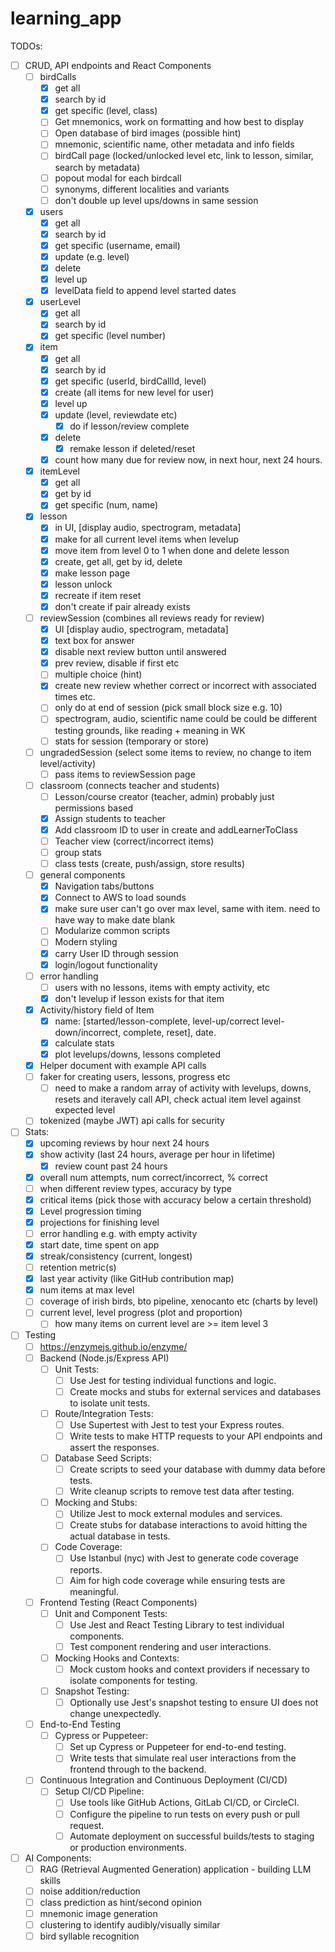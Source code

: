 # learning_app

TODOs:
- [ ] CRUD, API endpoints and React Components
    - [ ] birdCalls 
        - [x] get all
        - [x] search by id
        - [x] get specific (level, class)
        - [ ] Get mnemonics, work on formatting and how best to display
        - [ ] Open database of bird images (possible hint)
        - [ ] mnemonic, scientific name, other metadata and info fields
        - [ ] birdCall page (locked/unlocked level etc, link to lesson, similar, search by metadata)
        - [ ] popout modal for each birdcall
        - [ ] synonyms, different localities and variants
        - [ ] don't double up level ups/downs in same session
    - [x] users 
        - [x] get all
        - [x] search by id
        - [x] get specific (username, email)
        - [x] update (e.g. level)
        - [x] delete 
        - [x] level up
        - [x] levelData field to append level started dates
    - [x] userLevel 
        - [x] get all
        - [x] search by id
        - [x] get specific (level number)
    - [x] item
        - [x] get all
        - [x] search by id
        - [x] get specific (userId, birdCallId, level)
        - [x] create (all items for new level for user)
        - [x] level up
        - [x] update (level, reviewdate etc) 
            - [x] do if lesson/review complete
        - [x] delete
            - [x] remake lesson if deleted/reset
        - [x] count how many due for review now, in next hour, next 24 hours.
    - [x] itemLevel
        - [x] get all
        - [x] get by id
        - [x] get specific (num, name)
    - [x] lesson 
        - [x] in UI, [display audio, spectrogram, metadata]
        - [x] make for all current level items when levelup
        - [x] move item from level 0 to 1 when done and delete lesson
        - [x] create, get all, get by id, delete
        - [x] make lesson page
        - [x] lesson unlock
        - [x] recreate if item reset
        - [x] don't create if pair already exists
    - [ ] reviewSession (combines all reviews ready for review)
        - [x] UI [display audio, spectrogram, metadata]
        - [x] text box for answer
        - [x] disable next review button until answered
        - [x] prev review, disable if first etc
        - [ ] multiple choice (hint)
        - [x] create new review whether correct or incorrect with associated times etc.
        - [ ] only do at end of session (pick small block size e.g. 10)
        - [ ] spectrogram, audio, scientific name could be could be different testing grounds, like reading + meaning in WK
        - [ ] stats for session (temporary or store)
    - [ ] ungradedSession (select some items to review, no change to item level/activity)
        - [ ] pass items to reviewSession page
    - [ ] classroom (connects teacher and students)
        - [ ] Lesson/course creator (teacher, admin) probably just permissions based
        - [x] Assign students to teacher
        - [x] Add classroom ID to user in create and addLearnerToClass
        - [ ] Teacher view (correct/incorrect items)
        - [ ] group stats
        - [ ] class tests (create, push/assign, store results)
    - [ ] general components
        - [x] Navigation tabs/buttons
        - [x] Connect to AWS to load sounds
        - [x] make sure user can't go over max level, same with item. need to have way to make date blank
        - [ ] Modularize common scripts
        - [ ] Modern styling
        - [x] carry User ID through session
        - [x] login/logout functionality
    - [ ] error handling
        - [ ] users with no lessons, items with empty activity, etc
        - [x] don't levelup if lesson exists for that item
    - [x] Activity/history field of Item
        - [x] name: [started/lesson-complete, level-up/correct level-down/incorrect, complete, reset], date.
        - [x] calculate stats
        - [x] plot levelups/downs, lessons completed
    - [x] Helper document with example API calls
    - [ ] faker for creating users, lessons, progress etc
        - [ ] need to make a random array of activity with levelups, downs, resets and iteravely call API, check actual item level against expected level
    - [ ] tokenized (maybe JWT) api calls for security

- [ ] Stats:
    - [x] upcoming reviews by hour next 24 hours
    - [x] show activity (last 24 hours, average per hour in lifetime)
        - [x] review count past 24 hours
    - [x] overall num attempts, num correct/incorrect, % correct
    - [ ] when different review types, accuracy by type
    - [x] critical items (pick those with accuracy below a certain threshold)
    - [x] Level progression timing
    - [x] projections for finishing level
    - [ ] error handling e.g. with empty activity
    - [x] start date, time spent on app
    - [x] streak/consistency (current, longest)
    - [ ] retention metric(s)
    - [x] last year activity (like GitHub contribution map)
    - [x] num items at max level
    - [ ] coverage of irish birds, bto pipeline, xenocanto etc (charts by level)
    - [ ] current level, level progress (plot and proportion)
        - [ ] how many items on current level are >= item level 3

- [ ] Testing
    - [ ] https://enzymejs.github.io/enzyme/
    - [ ] Backend (Node.js/Express API)
        - [ ] Unit Tests:
            - [ ] Use Jest for testing individual functions and logic.
            - [ ] Create mocks and stubs for external services and databases to isolate unit tests.
        - [ ] Route/Integration Tests:
            - [ ] Use Supertest with Jest to test your Express routes.
            - [ ] Write tests to make HTTP requests to your API endpoints and assert the responses.
        - [ ] Database Seed Scripts:
            - [ ] Create scripts to seed your database with dummy data before tests.
            - [ ] Write cleanup scripts to remove test data after testing.
        - [ ] Mocking and Stubs:
            - [ ] Utilize Jest to mock external modules and services.
            - [ ] Create stubs for database interactions to avoid hitting the actual database in tests.
        - [ ] Code Coverage:
            - [ ] Use Istanbul (nyc) with Jest to generate code coverage reports.
            - [ ] Aim for high code coverage while ensuring tests are meaningful.
    - [ ] Frontend Testing (React Components)
        - [ ] Unit and Component Tests:
            - [ ] Use Jest and React Testing Library to test individual components.
            - [ ] Test component rendering and user interactions.
        - [ ] Mocking Hooks and Contexts:
            - [ ] Mock custom hooks and context providers if necessary to isolate components for testing.
        - [ ] Snapshot Testing:
            - [ ] Optionally use Jest's snapshot testing to ensure UI does not change unexpectedly.
    - [ ] End-to-End Testing
        - [ ] Cypress or Puppeteer:
            - [ ] Set up Cypress or Puppeteer for end-to-end testing.
            - [ ] Write tests that simulate real user interactions from the frontend through to the backend.
    - [ ] Continuous Integration and Continuous Deployment (CI/CD)
        - [ ] Setup CI/CD Pipeline:
            - [ ] Use tools like GitHub Actions, GitLab CI/CD, or CircleCI.
            - [ ] Configure the pipeline to run tests on every push or pull request.
            - [ ] Automate deployment on successful builds/tests to staging or production environments.

- [ ] AI Components:
    - [ ] RAG (Retrieval Augmented Generation) application - building LLM skills
    - [ ] noise addition/reduction
    - [ ] class prediction as hint/second opinion
    - [ ] mnemonic image generation
    - [ ] clustering to identify audibly/visually similar
    - [ ] bird syllable recognition
